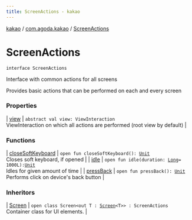 ```yaml
---
title: ScreenActions - kakao
---
```


[kakao](../../index.html) / [com.agoda.kakao](../index.html) / [ScreenActions](.)

# ScreenActions

`interface ScreenActions`

Interface with common actions for all screens

Provides basic actions that can be performed on each and every screen

### Properties

| [view](view.html) | `abstract val view: ViewInteraction`<br>ViewInteraction on which all actions are performed (root view by default) |

### Functions

| [closeSoftKeyboard](close-soft-keyboard.html) | `open fun closeSoftKeyboard(): `[`Unit`](https://kotlinlang.org/api/latest/jvm/stdlib/kotlin/-unit/index.html)<br>Closes soft keyboard, if opened |
| [idle](idle.html) | `open fun idle(duration: `[`Long`](https://kotlinlang.org/api/latest/jvm/stdlib/kotlin/-long/index.html)` = 1000L): `[`Unit`](https://kotlinlang.org/api/latest/jvm/stdlib/kotlin/-unit/index.html)<br>Idles for given amount of time |
| [pressBack](press-back.html) | `open fun pressBack(): `[`Unit`](https://kotlinlang.org/api/latest/jvm/stdlib/kotlin/-unit/index.html)<br>Performs click on device's back button |

### Inheritors

| [Screen](../-screen/index.html) | `open class Screen<out T : `[`Screen`](../-screen/index.html)`<T>> : ScreenActions`<br>Container class for UI elements. |

